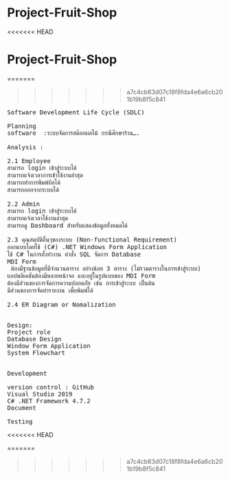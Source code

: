# Project-Fruit-Shop

<<<<<<< HEAD


# Project-Fruit-Shop

=======
>>>>>>> a7c4cb83d07c18f8fda4e6a6cb201b19b8f5c841
<pre>
Software Development Life Cycle (SDLC)

Planning 
software  :ระบบจัดการสต๊อกผลไม้ กรณีศึกษาร้าน….

Analysis :

2.1 Employee
สามารถ login เข้าสู่ระบบได้
สามารถแจ้งเวลาการเข้าใช้งานล่าสุด
สามารถทำการพิมพ์บิลได้
สามารถออกจากระบบได้

2.2 Admin
สามารถ login เข้าสู่ระบบได้
สามารถแจ้งเวลาใช้งานล่าสุด
สามารถดู Dashboard สำหรับแสดงข้อมูลทั้งหมดได้

2.3 คุณสมบัติอื่นๆของระบบ (Non-functional Requirement)
ออกแบบโดยใช้ (C#) .NET Windows Form Application
ใช้ C# ในการสั่งทำงาน คำสั่ง SQL จัดการ Database
MDI Form
 ต้องมีฐานข้อมูลที่มีจำนวนตาราง อย่างน้อย 3 ตาราง (ไม่รวมตารางในการเข้าสู่ระบบ)
แอปพลิเคชันต้องมีหลายหน้าจอ และอยู่ในรูปแบบของ MDI Form
ต้องมีส่วนของการจัดการความปลอดภัย เช่น การเข้าสู่ระบบ เป็นต้น
มีส่วนของการจัดทำรายงาน เพื่อพิมพ์ได้

2.4 ER Diagram or Nomalization


Design:
Project role
Database Design
Window Form Application
System Flowchart
			
			
Development

version control : GitHub
Visual Studio 2019
C# .NET Framework 4.7.2
Document

Testing
</pre>
<<<<<<< HEAD

=======
>>>>>>> a7c4cb83d07c18f8fda4e6a6cb201b19b8f5c841
